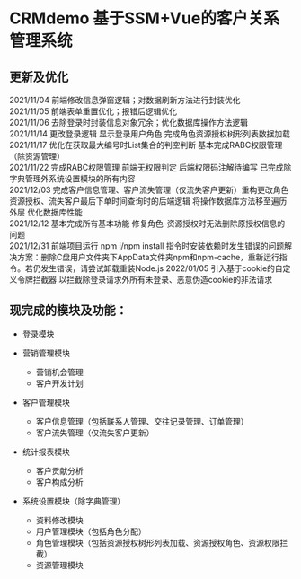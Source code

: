 # CRMdemo 基于SSM+Vue的客户关系管理系统

## 更新及优化
   2021/11/04 前端修改信息弹窗逻辑；对数据刷新方法进行封装优化  
   2021/11/05 前端表单重置优化；报错后逻辑优化  
   2021/11/06 去除登录时封装信息对象冗余；优化数据库操作方法逻辑  
   2021/11/14 更改登录逻辑 显示登录用户角色 完成角色资源授权树形列表数据加载  
   2021/11/17 优化在获取最大编号时List集合的判空判断 基本完成RABC权限管理（除资源管理）  
   2021/11/22 完成RABC权限管理 前端无权限判定 后端权限码注解待编写 已完成除字典管理外系统设置模块的所有内容  
   2021/12/03 完成客户信息管理、客户流失管理（仅流失客户更新）重构更改角色资源授权、流失客户最后下单时间查询时的后端逻辑 将操作数据库方法移至遍历外层 优化数据库性能  
   2021/12/12 基本完成所有基本功能 修复角色-资源授权时无法删除原授权信息的问题  
   2021/12/31 前端项目运行 npm i/npm install 指令时安装依赖时发生错误的问题解决方案：删除C盘用户文件夹下AppData文件夹npm和npm-cache，重新运行指令。若仍发生错误，请尝试卸载重装Node.js 
   2022/01/05 引入基于cookie的自定义令牌拦截器 以拦截除登录请求外所有未登录、恶意伪造cookie的非法请求
## 现完成的模块及功能：

* 登录模块

* 营销管理模块
    * 营销机会管理
    * 客户开发计划  

* 客户管理模块
    * 客户信息管理（包括联系人管理、交往记录管理、订单管理）
    * 客户流失管理（仅流失客户更新） 

* 统计报表模块
    * 客户贡献分析
    * 客户构成分析

* 系统设置模块（除字典管理）
    * 资料修改模块
    * 用户管理模块（包括角色分配）
    * 角色管理模块（包括资源授权树形列表加载、资源授权角色、资源权限拦截）
    * 资源管理模块